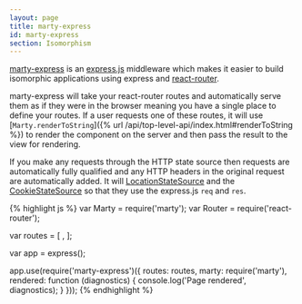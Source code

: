 ```yaml
---
layout: page
title: marty-express
id: marty-express
section: Isomorphism
---
```


[marty-express](http://github.com/jhollingworth/marty-express) is an [express.js](http://expressjs.com/) middleware which makes it easier to build isomorphic applications using express and [react-router](https://github.com/rackt/react-router).

marty-express will take your react-router routes and automatically serve them as if they were in the browser meaning you have a single place to define your routes. If a user requests one of these routes, it will use [``Marty.renderToString``]({% url /api/top-level-api/index.html#renderToString %}) to render the component on the server and then pass the result to the view for rendering.

If you make any requests through the HTTP state source then requests are automatically fully qualified and any HTTP headers in the original request are automatically added. It will [LocationStateSource](/api/state-sources/location.html) and the [CookieStateSource](/api/state-sources/cookie.html) so that they use the express.js ``req`` and ``res``.

{% highlight js %}
var Marty = require('marty');
var Router = require('react-router');

var routes = [
    <Route name='foo' path='/foo/:id' handler={Foo} />,
    <Route name='var' path='/bar/:id' handler={Bar} />
];

var app = express();

app.use(require('marty-express')({
  routes: routes,
  marty: require('marty'),
  rendered: function (diagnostics) {
    console.log('Page rendered', diagnostics);
  }
}));
{% endhighlight %}
